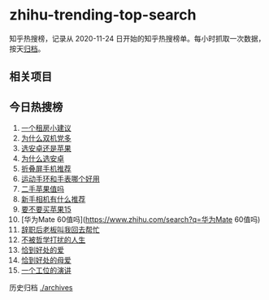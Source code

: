 # zhihu-trending-top-search

知乎热搜榜，记录从 2020-11-24
日开始的知乎热搜榜单。每小时抓取一次数据，按天[归档](./archives)。

## 相关项目

## 今日热搜榜

<!-- BEGIN -->
<!-- 最后更新时间 Wed Sep 13 2023 21:14:36 GMT+0800 (China Standard Time) -->

1. [一个租房小建议](https://www.zhihu.com/search?q=一个租房小建议)
1. [为什么双机党多](https://www.zhihu.com/search?q=为什么双机党多)
1. [选安卓还是苹果](https://www.zhihu.com/search?q=选安卓还是苹果)
1. [为什么选安卓](https://www.zhihu.com/search?q=为什么选安卓)
1. [折叠屏手机推荐](https://www.zhihu.com/search?q=折叠屏手机推荐)
1. [运动手环和手表哪个好用](https://www.zhihu.com/search?q=运动手环和手表哪个好用)
1. [二手苹果值吗](https://www.zhihu.com/search?q=二手苹果值吗)
1. [新手相机有什么推荐](https://www.zhihu.com/search?q=新手相机有什么推荐)
1. [要不要买苹果15](https://www.zhihu.com/search?q=要不要买苹果15)
1. [华为Mate 60值吗](https://www.zhihu.com/search?q=华为Mate 60值吗)
1. [辞职后老板叫我回去帮忙](https://www.zhihu.com/search?q=辞职后老板叫我回去帮忙)
1. [不被哲学打扰的人生](https://www.zhihu.com/search?q=不被哲学打扰的人生)
1. [恰到好处的爱](https://www.zhihu.com/search?q=恰到好处的爱)
1. [恰到好处的母爱](https://www.zhihu.com/search?q=恰到好处的母爱)
1. [一个工位的演讲](https://www.zhihu.com/search?q=一个工位的演讲)

<!-- END -->

历史归档 [./archives](./archives)
